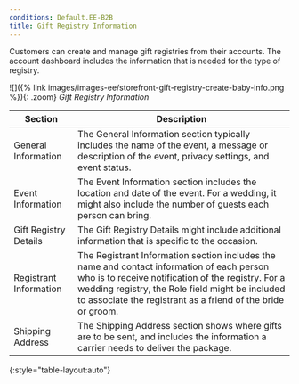 ```yaml
---
conditions: Default.EE-B2B
title: Gift Registry Information
---
```


Customers can create and manage gift registries from their accounts. The account dashboard includes the information that is needed for the type of registry.

![]({% link images/images-ee/storefront-gift-registry-create-baby-info.png %}){: .zoom}
*Gift Registry Information*

|Section|Description|
|--- |--- |
|General Information|The General Information section typically includes the name of the event, a message or description of the event, privacy settings, and event status.|
|Event Information|The Event Information section includes the location and date of the event. For a wedding, it might also include the number of guests each person can bring.|
|Gift Registry Details|The Gift Registry Details might include additional information that is specific to the occasion.|
|Registrant Information|The Registrant Information section includes the name and contact information of each person who is to receive notification of the  registry. For a wedding registry, the Role field might be included to associate the registrant as a friend of the bride or groom.|
|Shipping Address|The Shipping Address section shows where gifts are to be sent, and includes the information a carrier needs to deliver the package.|
{:style="table-layout:auto"}